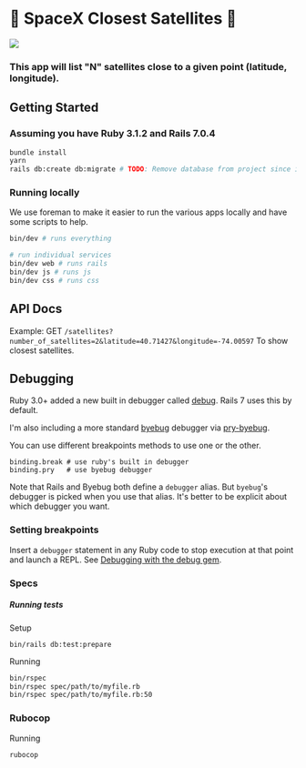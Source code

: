 # :rocket: SpaceX Closest Satellites :rocket:
![](http://i.kinja-img.com/gawker-media/image/upload/s--CuKZAzxf--/loqnlt3ori4ejg1eytsy.gif)
### This app will list "N" satellites close to a given point (latitude, longitude).
## Getting Started
### Assuming you have Ruby 3.1.2 and Rails 7.0.4
```bash
bundle install
yarn
rails db:create db:migrate # TODO: Remove database from project since its not using yet
```
### Running locally

We use foreman to make it easier to run the various apps locally and have some scripts to help.

```bash
bin/dev # runs everything

# run individual services
bin/dev web # runs rails
bin/dev js # runs js
bin/dev css # runs css
```

## API Docs

Example:
GET `/satellites?number_of_satellites=2&latitude=40.71427&longitude=-74.00597` To show closest satellites.

## Debugging

Ruby 3.0+ added a new built in debugger called [debug](https://github.com/ruby/debug). Rails 7 uses this by default.

I'm also including a more standard [byebug](https://github.com/deivid-rodriguez/byebug) debugger via [pry-byebug](https://github.com/deivid-rodriguez/pry-byebug).

You can use different breakpoints methods to use one or the other.

```
binding.break # use ruby's built in debugger
binding.pry   # use byebug debugger
```

Note that Rails and Byebug both define a `debugger` alias. But `byebug`'s debugger is picked when you use that alias. It's better to be explicit about which debugger you want.

### Setting breakpoints
Insert a `debugger` statement in any Ruby code to stop execution at that point and launch a REPL. See [Debugging with the debug gem](https://guides.rubyonrails.org/debugging_rails_applications.html#debugging-with-the-debug-gem).


### Specs

##### Running tests
Setup
```
bin/rails db:test:prepare
```

Running
```sh
bin/rspec
bin/rspec spec/path/to/myfile.rb
bin/rspec spec/path/to/myfile.rb:50
```

### Rubocop
Running
```sh
rubocop
```
